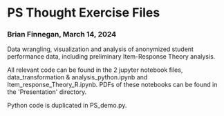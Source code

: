 # PS Thought Exercise Files #
### Brian Finnegan, March 14, 2024 ###

Data wrangling, visualization and analysis of anonymized student performance data, including preliminary Item-Response Theory analysis.

All relevant code can be found in the 2 jupyter notebook files, data_transformation & analysis_python.ipynb and Item_response_Theory_R.ipynb.
PDFs of these notebooks can be found in the 'Presentation' directory.

Python code is duplicated in PS_demo.py.



